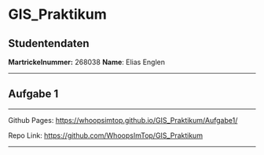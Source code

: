 # GIS_Praktikum

## Studentendaten

**Martrickelnummer:** 268038
**Name**: Elias Englen

---
## Aufgabe 1
---
Github Pages: https://whoopsimtop.github.io/GIS_Praktikum/Aufgabe1/

Repo Link: https://github.com/WhoopsImTop/GIS_Praktikum

---